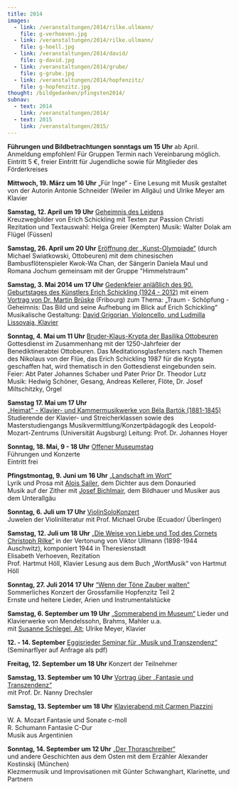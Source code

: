 ```yaml
---
title: 2014
images:
  - link: /veranstaltungen/2014/rilke.ullmann/
    file: g-verhoeven.jpg
  - link: /veranstaltungen/2014/rilke.ullmann/
    file: g-hoell.jpg
  - link: /veranstaltungen/2014/david/
    file: g-david.jpg
  - link: /veranstaltungen/2014/grube/
    file: g-grube.jpg
  - link: /veranstaltungen/2014/hopfenzitz/
    file: g-hopfenzitz.jpg
thought: /bildgedanken/pfingsten2014/
subnav:
  - text: 2014
    link: /veranstaltungen/2014/
  - text: 2015
    link: /veranstaltungen/2015/
---
```

 **Führungen und Bildbetrachtungen sonntags um 15 Uhr** ab April.   
Anmeldung empfohlen! Für Gruppen Termin nach Vereinbarung möglich.  Eintritt 5 €, freier Eintritt für Jugendliche sowie für Mitglieder des Förderkreises**Mittwoch, 19. März um 16 Uhr** „Für Inge“ - Eine Lesung mit Musikgestaltet von der Autorin Antonie Schneider (Weiler im Allgäu)und Ulrike Meyer am Klavier**Samstag, 12. April um 19 Uhr** [Geheimnis des Leidens](/veranstaltungen/2014/kreuzweg/)    Kreuzwegbilder von Erich Schickling mit Texten zur Passion Christi  Rezitation und Textauswahl: Helga Greier (Kempten)Musik: Walter Dolak am Flügel (Füssen)**Samstag, 26. April um 20 Uhr** [Eröffnung der „Kunst-Olympiade“](/veranstaltungen/2014/swiatkowski/) (durch Michael Swiatkowski, Ottobeuren) mit dem chinesischen Bambusflötenspieler Kwok-Wa Chan, der Sängerin Daniela Maul und Romana Jochum gemeinsam mit der Gruppe "Himmelstraum"**Samstag, 3. Mai 2014 um 17 Uhr** 
[Gedenkfeier anläßlich des 90. Geburtstages des Künstlers Erich Schickling (1924 - 2012)](/veranstaltungen/2014/gedenkfeier/)mit einem [Vortrag von Dr. Martin Brüske](/veranstaltungen/2014/gedenkfeier/noichl1/) (Fribourg) zum Thema:„Traum - Schöpfung - Geheimnis: Das Bild und seine Aufhebung im Blick auf Erich Schickling“Musikalische Gestaltung: [David Grigorian, Violoncello, und Ludmilla Lissovaja, Klavier](/veranstaltungen/2014/gedenkfeier/noichl2/)                                                                                                                                                                                                                                                                                                                                                                                                                **Sonntag, 4. Mai um 11 Uhr** [Bruder-Klaus-Krypta der Basilika Ottobeuren](/veranstaltungen/2014/krypta-ott/)
Gottesdienst im Zusammenhang mit der 1250-Jahrfeier der Benediktinerabtei Ottobeuren. Das Meditationsglasfensters nach Themen des Nikolaus von der Flüe, das Erich Schickling 1987 für die Krypta geschaffen hat, wird thematisch in den Gottesdienst eingebunden sein.Feier: Abt Pater Johannes Schaber und Pater Prior Dr. Theodor Lutz  
Musik: Hedwig Schöner, Gesang, Andreas Kellerer, Flöte, Dr. Josef Miltschitzky, Orgel**Samstag 17. Mai um 17 Uhr**  [„Heimat" - Klavier- und Kammermusikwerke von Béla Bartók (1881-1845)](/veranstaltungen/2014/bartok/)  Studierende der Klavier- und Streicherklassen sowie des Masterstudiengangs Musikvermittlung/Konzertpädagogik des Leopold-Mozart-Zentrums (Universität Augsburg)
Leitung: Prof. Dr. Johannes Hoyer

**Sonntag, 18. Mai, 9 - 18 Uhr**
[Offener Museumstag](/veranstaltungen/2014/museumstag/)  
Führungen und Konzerte  
Eintritt frei**Pfingstmontag, 9. Juni um 16 Uhr** [„Landschaft im Wort“](/veranstaltungen/2014/sailer/sailerplakat/)  Lyrik und Prosa mit [Alois Sailer](/veranstaltungen/2014/sailer/), dem Dichter aus dem Donauried    Musik auf der Zither mit [Josef Bichlmair](/veranstaltungen/2014/bichlmair/), dem Bildhauer und Musiker aus dem Unterallgäu**Sonntag, 6. Juli um 17 Uhr** [ViolinSoloKonzert](/veranstaltungen/2014/grube/)   Juwelen der Violinliteratur mit Prof. Michael Grube (Ecuador/ Überlingen)

**Samstag, 12. Juli um 18 Uhr**
[„Die Weise von Liebe und Tod des Cornets Christoph Rilke“](/veranstaltungen/2014/rilke.ullmann/) in der Vertonung von Viktor Ullmann (1898-1944 Auschwitz), komponiert 1944 in Theresienstadt  
Elisabeth Verhoeven, Rezitation     
Prof. Hartmut Höll, Klavier 
Lesung aus dem Buch „WortMusik“ von Hartmut Höll
**Sonntag, 27. Juli 2014 17 Uhr** [“Wenn der Töne Zauber walten”](/veranstaltungen/2014/hopfenzitz/)  Sommerliches Konzert der Grossfamilie Hopfenzitz Teil 2  Ernste und heitere Lieder, Arien und Instrumentalstücke**Samstag, 6. September um 19 Uhr** [„Sommerabend im Museum“](/veranstaltungen/2014/schlegel/)Lieder und Klavierwerke von Mendelssohn, Brahms, Mahler u.a.  mit [Susanne Schlegel, Alt](/veranstaltungen/2014/schlegel/); Ulrike Meyer, Klavier  
**12. - 14. September** [Eggisrieder Seminar für „Musik und Transzendenz“](/veranstaltungen/2014/seminar/)   
(Seminarflyer auf Anfrage als pdf)**Freitag, 12. September um 18 Uhr** Konzert der Teilnehmer
**Samstag, 13. September um 10 Uhr** [Vortrag über „Fantasie und Transzendenz“](/veranstaltungen/2014/seminar/drechsler/)   
mit Prof. Dr. Nanny Drechsler **Samstag, 13. September um 18 Uhr** [Klavierabend mit Carmen Piazzini](/veranstaltungen/2014/seminar/piazzini/)
  W. A. Mozart		Fantasie und Sonate c-moll  R. Schumann		Fantasie C-Dur  Musik aus Argentinien

**Sonntag, 14. September um 12 Uhr** [„Der Thoraschreiber“](/veranstaltungen/2014/seminar/thoraschreiber/)   
und andere Geschichten aus dem Osten mit dem Erzähler Alexander Kostinskij (München)  
Klezmermusik und Improvisationen mit Günter Schwanghart, Klarinette, und Partnern
